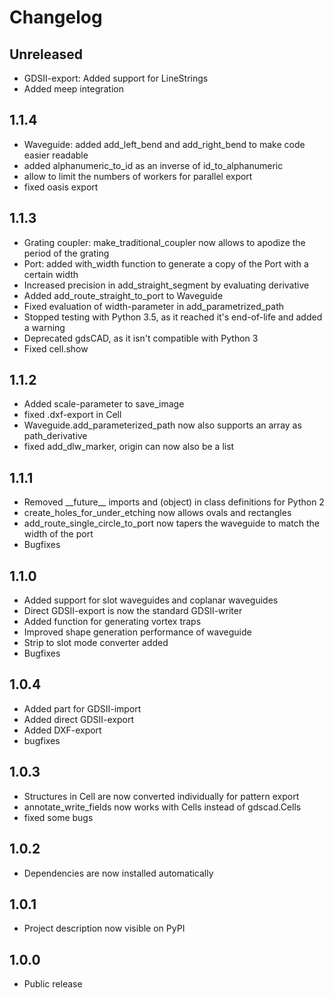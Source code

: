 Changelog
=========

Unreleased
----------
* GDSII-export: Added support for LineStrings
* Added meep integration

1.1.4
-----

* Waveguide: added add_left_bend and add_right_bend to make code easier readable
* added alphanumeric_to_id as an inverse of id_to_alphanumeric
* allow to limit the numbers of workers for parallel export
* fixed oasis export

1.1.3
-----

* Grating coupler: make_traditional_coupler now allows to apodize the period of the grating
* Port: added with_width function to generate a copy of the Port with a certain width
* Increased precision in add_straight_segment by evaluating derivative
* Added add_route_straight_to_port to Waveguide
* Fixed evaluation of width-parameter in add_parametrized_path
* Stopped testing with Python 3.5, as it reached it's end-of-life and added a warning
* Deprecated gdsCAD, as it isn't compatible with Python 3
* Fixed cell.show

1.1.2
-----
* Added scale-parameter to save_image
* fixed .dxf-export in Cell
* Waveguide.add_parameterized_path now also supports an array as path_derivative
* fixed add_dlw_marker, origin can now also be a list

1.1.1
-----
* Removed \_\_future\_\_ imports and (object) in class definitions for Python 2
* create_holes_for_under_etching now allows ovals and rectangles
* add_route_single_circle_to_port now tapers the waveguide to match the width of the port
* Bugfixes

1.1.0
-----
* Added support for slot waveguides and coplanar waveguides
* Direct GDSII-export is now the standard GDSII-writer
* Added function for generating vortex traps
* Improved shape generation performance of waveguide
* Strip to slot mode converter added
* Bugfixes

1.0.4
-----
* Added part for GDSII-import
* Added direct GDSII-export
* Added DXF-export
* bugfixes

1.0.3
-----
* Structures in Cell are now converted individually for pattern export
* annotate_write_fields now works with Cells instead of gdscad.Cells
* fixed some bugs

1.0.2
-----
* Dependencies are now installed automatically

1.0.1
-----
* Project description now visible on PyPI

1.0.0
-----
* Public release
